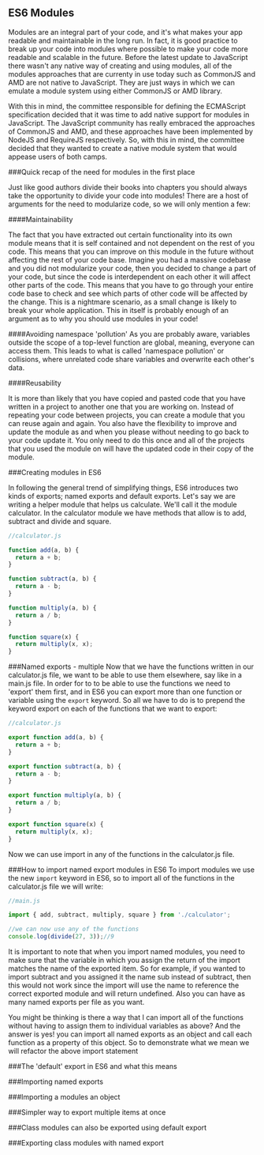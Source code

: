 ## ES6 Modules 
Modules are an integral part of your code, and it's what makes your app readable and maintainable in the long run. In fact, it is good practice to break up your code into modules where possible to make your code more readable and scalable in the future. Before the latest update to JavaScript there wasn't any native way of creating and using modules, all of the modules approaches that are currenty in use today such as CommonJS and AMD are not native to JavaScript. They are just ways in which we can emulate a module system using either CommonJS or AMD library. 

With this in mind, the committee responsible for defining the ECMAScript specification decided that it was time to add native support for modules in JavaScript. The JavaScript community has really embraced the approaches of CommonJS and AMD, and these approaches have been implemented by NodeJS and RequireJS respectively. So, with this in mind, the committee decided that they wanted to create a native module system that would appease users of both camps. 

###Quick recap of the need for modules in the first place 

Just like good authors divide their books into chapters you should always take the opportunity to divide your code into modules! There are a host of arguments for the need to modularize code, so we will only mention a few: 

####Maintainability

The fact that you have extracted out certain functionality into its own module means that it is self contained and not dependent on the rest of you code. This means that you can improve on this module in the future without affecting the rest of your code base. Imagine you had a massive codebase and you did not modularize your code, then you decided to change a part of your code, but since the code is interdependent on each other it will affect other parts of the code. This means that you have to go through your entire code base to check and see which parts of other code will be affected by the change. This is a nightmare scenario, as a small change is likely to break your whole application. This in itself is probably enough of an argument as to why you should use modules in your code!

####Avoiding namespace 'pollution'
As you are probably aware, variables outside the scope of a top-level function are global, meaning, everyone can access them. This leads to what is called 'namespace pollution' or collisions, where unrelated code share variables and overwrite each other's data. 

####Reusability 

It is more than likely that you have copied and pasted code that you have written in a project to another one that you are working on. Instead of repeating your code between projects, you can create a module that you can reuse again and again. You also have the flexibility to improve and update the module as and when you please without needing to go back to your code update it. You only need to do this once and all of the projects that you used the module on will have the updated code in their copy of the module.  

###Creating modules in ES6 

In following the general trend of simplifying things, ES6 introduces two kinds of exports; named exports and default exports. Let's say we are writing a helper module that helps us calculate. We'll call it the module calculator. In the calculator module we have methods that allow is to add, subtract and divide and square.   

```javascript 
//calculator.js

function add(a, b) {
  return a + b; 
}

function subtract(a, b) {
  return a - b; 
}

function multiply(a, b) {
  return a / b; 
}

function square(x) {
  return multiply(x, x); 
}
```
###Named exports - multiple
Now that we have the functions written in our calculator.js file, we want to be able to use them elsewhere, say like in a main.js file. In order for to to be able to use the functions we need to 'export' them first, and in ES6 you can export more than one function or variable using the `export` keyword. So all we have to do is to prepend the keyword export on each of the functions that we want to export: 

```javascript 
//calculator.js

export function add(a, b) {
  return a + b; 
}

export function subtract(a, b) {
  return a - b; 
}

export function multiply(a, b) {
  return a / b; 
}

export function square(x) {
  return multiply(x, x); 
}
```
Now we can use import in any of the functions in the calculator.js file. 

###How to import named export modules in ES6 
To import modules we use the new `import` keyword in ES6, so to import all of the functions in the calculator.js file we will write: 

```javascript 
//main.js 

import { add, subtract, multiply, square } from './calculator'; 

//we can now use any of the functions 
console.log(divide(27, 3));//9

```
It is important to note that when you import named modules, you need to make sure that the variable in which you assign the return of the import matches the name of the exported item. So for example, if you wanted to import subtract and you assigned it the name sub instead of subtract, then this would not work since the import will use the name to reference the correct exported module and will return undefined. Also you can have as many named exports per file as you want. 

You might be thinking is there a way that I can import all of the functions without having to assign them to individual variables as above? And the answer is yes! you can import all named exports as an object and call each function as a property of this object. So to demonstrate what we mean we will refactor the above import statement   

###The 'default' export in ES6 and what this means 

###Importing named exports 

###Importing a modules an object 

###Simpler way to export multiple items at once

###Class modules can also be exported using default export

###Exporting class modules with named export 

